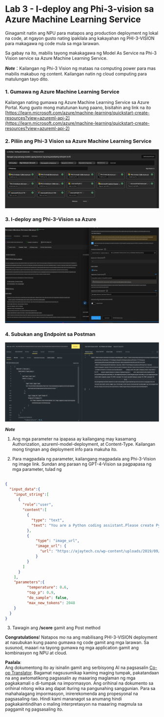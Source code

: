 <!--
CO_OP_TRANSLATOR_METADATA:
{
  "original_hash": "20cb4e6ac1686248e8be913ccf6c2bc2",
  "translation_date": "2025-05-09T19:44:41+00:00",
  "source_file": "md/02.Application/02.Code/Phi3/VSCodeExt/HOL/Apple/03.DeployPhi3VisionOnAzure.md",
  "language_code": "tl"
}
-->
# **Lab 3 - I-deploy ang Phi-3-vision sa Azure Machine Learning Service**

Ginagamit natin ang NPU para matapos ang production deployment ng lokal na code, at ngayon gusto nating ipakilala ang kakayahan ng PHI-3-VISION para makagawa ng code mula sa mga larawan.

Sa gabay na ito, mabilis tayong makakagawa ng Model As Service na Phi-3 Vision service sa Azure Machine Learning Service.

***Note***：Kailangan ng Phi-3 Vision ng mataas na computing power para mas mabilis makabuo ng content. Kailangan natin ng cloud computing para matulungan tayo dito.

### **1. Gumawa ng Azure Machine Learning Service**

Kailangan nating gumawa ng Azure Machine Learning Service sa Azure Portal. Kung gusto mong matutunan kung paano, bisitahin ang link na ito [https://learn.microsoft.com/azure/machine-learning/quickstart-create-resources?view=azureml-api-2](https://learn.microsoft.com/azure/machine-learning/quickstart-create-resources?view=azureml-api-2)

### **2. Piliin ang Phi-3 Vision sa Azure Machine Learning Service**

![Catalog](../../../../../../../../../translated_images/vison_catalog.e04e9e5f2b6ff115fff30e793e54e617da07251c7b192e1a68e6b050917f45aa.tl.png)

### **3. I-deploy ang Phi-3-Vision sa Azure**

![Deploy](../../../../../../../../../translated_images/vision_deploy.c0582d08b5d49675c643f3bedc04ae106957304f3cd4702406fa08bea80ba213.tl.png)

### **4. Subukan ang Endpoint sa Postman**

![Test](../../../../../../../../../translated_images/vision_test.fb4ff33607077153c7b5dcf37648dc5a9cb550824aeba89963e6b270314fc554.tl.png)

***Note***

1. Ang mga parameter na ipapasa ay kailangang may kasamang Authorization, azureml-model-deployment, at Content-Type. Kailangan mong tingnan ang deployment info para makuha ito.

2. Para magpadala ng parameter, kailangang magpadala ang Phi-3-Vision ng image link. Sundan ang paraan ng GPT-4-Vision sa pagpapasa ng mga parameter, tulad ng

```json

{
  "input_data":{
    "input_string":[
      {
        "role":"user",
        "content":[ 
          {
            "type": "text",
            "text": "You are a Python coding assistant.Please create Python code for image "
          },
          {
              "type": "image_url",
              "image_url": {
                "url": "https://ajaytech.co/wp-content/uploads/2019/09/index.png"
              }
          }
        ]
      }
    ],
    "parameters":{
          "temperature": 0.6,
          "top_p": 0.9,
          "do_sample": false,
          "max_new_tokens": 2048
    }
  }
}

```

3. Tawagin ang **/score** gamit ang Post method

**Congratulations**! Natapos mo na ang mabilisang PHI-3-VISION deployment at nasubukan kung paano gumawa ng code gamit ang mga larawan. Sa susunod, maaari na tayong gumawa ng mga application gamit ang kombinasyon ng NPU at cloud.

**Paalala**:  
Ang dokumentong ito ay isinalin gamit ang serbisyong AI na pagsasalin [Co-op Translator](https://github.com/Azure/co-op-translator). Bagamat nagsusumikap kaming maging tumpak, pakatandaan na ang awtomatikong pagsasalin ay maaaring maglaman ng mga pagkakamali o di-tumpak na impormasyon. Ang orihinal na dokumento sa orihinal nitong wika ang dapat ituring na pangunahing sanggunian. Para sa mahahalagang impormasyon, inirerekomenda ang propesyonal na pagsasaling-tao. Hindi kami mananagot sa anumang hindi pagkakaintindihan o maling interpretasyon na maaaring magmula sa paggamit ng pagsasaling ito.